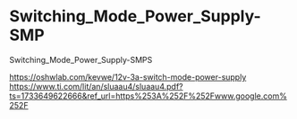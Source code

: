 # Switching_Mode_Power_Supply-SMP
Switching_Mode_Power_Supply-SMPS

https://oshwlab.com/kevwe/12v-3a-switch-mode-power-supply
https://www.ti.com/lit/an/sluaau4/sluaau4.pdf?ts=1733649622666&ref_url=https%253A%252F%252Fwww.google.com%252F
